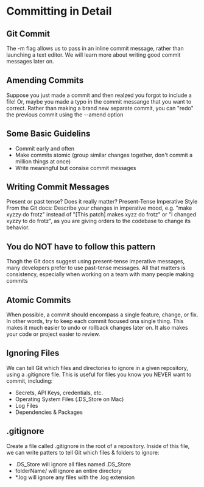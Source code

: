 # Committing in Detail

## Git Commit
The -m flag allows us to pass in an inline commit message, rather than launching a text editor.
We will learn more about writing good commit messages later on.

## Amending Commits
Suppose you just made a commit and then realzed you forgot to include a file! Or, maybe you made a typo in the commit messange that you want to correct.
Rather than making a brand new separate commit, you can "redo" the previous commit using the --amend option

## Some Basic Guidelins
- Commit early and often
- Make commits atomic (group similar changes together, don't commit a million things at once)
- Write meaningful but consise commit messages

## Writing Commit Messages
Present or past tense? Does it really matter?
Present-Tense Imperative Style
From the Git docs:
Describe your changes in imperative mood, e.g. "make xyzzy do frotz" instead of "[This patch] makes xyzz do frotz" or "I changed xyzzy to do frotz", as you are giving orders to the codebase to change its behavior.

## You do NOT have to follow this pattern
Thogh the Git docs suggest using present-tense imperative messages, many developers prefer to use past-tense messages. All that matters is consistency, especially when working on a team with many people making commits

## Atomic Commits
When possible, a commit should encompass a single feature, change, or fix. In other words, try to keep each commit focused ona  single thing.
This makes it much easier to undo or rollback changes later on. It also makes your code or project easier to review.

## Ignoring Files
We can tell Git which files and directories to ignore in a given repository, using a .gitignore file. This is useful for files you know you NEVER want to commit, including:
- Secrets, API Keys, credentials, etc.
- Operating System Files (.DS_Store on Mac)
- Log Files
- Dependencies & Packages

## .gitignore
Create a file called .gitignore in the root of a repository. Inside of this file, we can write patters to tell Git which files & folders to ignore:
- .DS_Store will ignore all files named .DS_Store
- folderName/ will ignore an entire directory
- *.log will ignore any files with the .log extension

